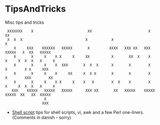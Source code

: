 # TipsAndTricks
Misc tips and tricks

```
 XXXXXXX    X                         XX                          X            XX
 X  X  X                             X           X                              X
    X     XXX    XXXXXX   XXXXX       X         XXXX   XXX XX   XXX     XXXXX   X  XX   XXXXX
    X       X     X    X X     X     XX          X       XX  X    X    X     X  X  X   X     X
    X       X     X    X  XXX       X  X  X      X       X        X    X        X X     XXX
    X       X     X    X     XX     X  X X       X       X        X    X        XXX        XX
    X       X     X    X X     X    X   X        X  X    X        X    X     X  X  X   X     X
   XXX    XXXXX   XXXXX   XXXXX      XXX XX       XX   XXXXX    XXXXX   XXXXX  XX   XX  XXXXX
                  X
                 XXX
```

- [Shell script](shell.txt) tips for shell scripts, vi, awk and a few Perl one-liners. (Comments in danish - sorry)
